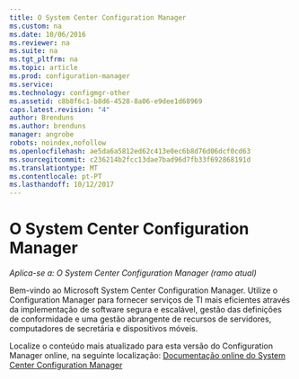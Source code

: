 ```yaml
---
title: O System Center Configuration Manager
ms.custom: na
ms.date: 10/06/2016
ms.reviewer: na
ms.suite: na
ms.tgt_pltfrm: na
ms.topic: article
ms.prod: configuration-manager
ms.service: 
ms.technology: configmgr-other
ms.assetid: c8b8f6c1-b8d6-4528-8a06-e9dee1d68969
caps.latest.revision: "4"
author: Brenduns
ms.author: brenduns
manager: angrobe
robots: noindex,nofollow
ms.openlocfilehash: ae5da6a5812ed62c413e0ec6b8d76d06dcf0cd63
ms.sourcegitcommit: c236214b2fcc13dae7bad96d7fb33f692868191d
ms.translationtype: MT
ms.contentlocale: pt-PT
ms.lasthandoff: 10/12/2017
---
```

# <a name="system-center-configuration-manager"></a>O System Center Configuration Manager

*Aplica-se a: O System Center Configuration Manager (ramo atual)*

Bem-vindo ao Microsoft System Center Configuration Manager. Utilize o Configuration Manager para fornecer serviços de TI mais eficientes através da implementação de software segura e escalável, gestão das definições de conformidade e uma gestão abrangente de recursos de servidores, computadores de secretária e dispositivos móveis.  

 Localize o conteúdo mais atualizado para esta versão do Configuration Manager online, na seguinte localização: [Documentação online do System Center Configuration Manager](https://go.microsoft.com/fwlink/?LinkID=533344)
